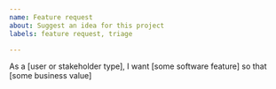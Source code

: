 ```yaml
---
name: Feature request
about: Suggest an idea for this project
labels: feature request, triage

---
```


<!-- Please read our Code of Conduct: https://github.com/deephaven/deephaven-core/blob/main/CODE_OF_CONDUCT.md -->
<!-- Please search existing issues to avoid creating duplicates. -->

<!-- Describe the feature you'd like. -->
As a [user or stakeholder type], I want [some software feature] so that [some business value]